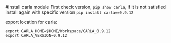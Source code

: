 #Install carla module
First check version, `pip show carla`, if it is not satisfied install again with specific version `pip install carla==0.9.12`

export location for carla:
```
export CARLA_HOME=$HOME/Workspace/CARLA_0.9.12
export CARLA_VERSION=0.9.12
```
